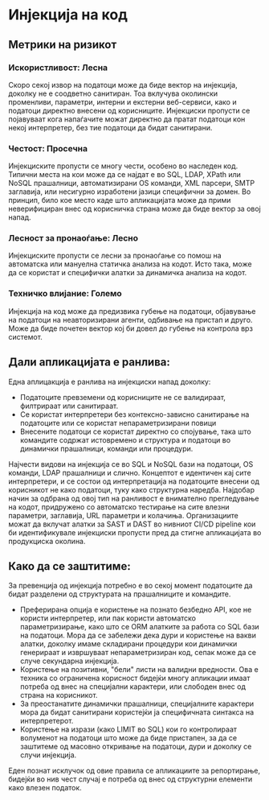 # Инјекција на код

## Метрики на ризикот

### Искористливост: Лесна

Скоро секој извор на податоци може да биде вектор на инјекција, доколку не е соодветно санитиран. Тоа вклучува околински променливи, параметри, интерни и екстерни веб-сервиси, како и податоци директно внесени од корисниците. Инјекциски пропусти се појавуваат кога напаѓачите можат директно да пратат податоци кон некој интерпретер, без тие податоци да бидат санитирани.

### Честост: Просечна

Инјекциските пропусти се многу чести, особено во наследен код. Типични места на кои може да се најдат е во SQL, LDAP, XPath или NoSQL прашалници, автоматизирани OS команди, XML парсери, SMTP заглавија, или несигурно изработени јазици специфични за домен. Во принцип, било кое место каде што апликацијата може да прими неверифициран внес од корисничка страна може да биде вектор за овој напад.

### Лесност за пронаоѓање: Лесно

Инјекциските пропусти се лесни за пронаоѓање со помош на автоматска или мануелна статичка анализа на кодот. Исто така, може да се користат и специфички алатки за динамичка анализа на кодот.

### Техничко влијание: Големо

Инјекција на код може да предизвика губење на податоци, објавување на податоци на неавторизирани агенти, одбивање на пристап и друго. Може да биде почетен вектор кој би довел до губење на контрола врз системот.

## Дали апликацијата е ранлива:

Една аплицакција е ранлива на инјекциски напад доколку:

- Податоците превземени од корисниците не се валидираат, филтрираат или санитираат.
- Се користат интерпретери без контексно-зависно санитирање на податоците или се користат непараметризирани повици
- Внесените податоци се користат директно со спојување, така што командите содржат истовремено и структура и податоци во динамички прашалници, команди или процедури.

Најчести видови на инјекција се во SQL и NoSQL бази на податоци, OS команди, LDAP прашалници и слично. Концептот е идентичен кај сите интерпретери, и се состои од интерпретација на податоците внесени од корисникот не како податоци, туку како структурна наредба.
Најдобар начин за одбрана од овој тип на ранливост е внимателно прегледување на кодот, придружено со автоматско тестирање на сите влезни параметри, заглавија, URL параметри и колачиња. Организациите можат да вклучат алатки за SAST и DAST во нивниот CI/CD pipeline кои би идентификувале инјекциски пропусти пред да стигне апликацијата во продукциска околина.

## Како да се заштитиме:
	
За превенција од инјекција потребно е во секој момент податоците да бидат разделени од структурата на прашалниците и командите.
- Преферирана опција е користење на познато безбедно API, кое не користи интерпретер, или пак користи автоматско параметризирање, како што се ORM алатките за работа со SQL бази на податоци. Мора да се забележи дека дури и користење на вакви алатки, доколку имаме складирани процедури кои динамички генерираат и извршуваат непараметризиран код, сепак може да се случе секундарна инјекција.
- Користење на позитивни, "бели" листи на валидни вредности. Ова е техника со ограничена корисност бидејќи многу апликации имаат потреба од внес на специјални карактери, или слободен внес од страна на корисникот.
- За преостанатите динамички прашалници, специјалните карактери мора да бидат санитирани користејќи ја специфичната синтакса на интерпретерот. 
- Користење на изрази (како LIMIT во SQL) кои го контролираат волуменот на податоци што може да биде пристапен, за да се заштитеме од масовно откривање на податоци, дури и доколку се случи инјекција.
	
Еден познат исклучок од овие правила се апликациите за репортирање, бидејќи во нив чест случај е потреба од внес од структурни елементи како влезен податок.